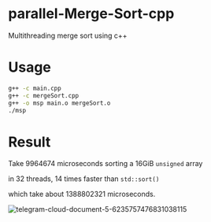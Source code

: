 # parallel-Merge-Sort-cpp
Multithreading merge sort using c++

# Usage

```bash
g++ -c main.cpp
g++ -c mergeSort.cpp
g++ -o msp main.o mergeSort.o
./msp
```

# Result

Take $9964674$ microseconds sorting a 16GiB `unsigned` array 

in 32 threads, 14 times faster than `std::sort()` 

which take about $1388802321$ microseconds.

![telegram-cloud-document-5-6235757476831038115](https://github.com/PandoraEartha/parallel-Merge-Sort-cpp/assets/98176983/34f7bff8-578e-479b-9121-159e91ebe682)
